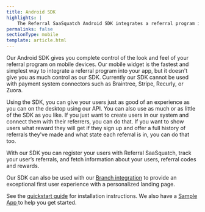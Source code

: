 ```yaml
---
title: Android SDK
highlights: |
    The Referral SaaSquatch Android SDK integrates a referral program into your Android app.
permalinks: false
sectionType: mobile
template: article.html
---
```


Our Android SDK gives you complete control of the look and feel of your referral program on mobile devices. Our mobile widget is the fastest and simplest way to integrate a referral program into your app, but it doesn't give you as much control as our SDK. Currently our SDK cannot be used with payment system connectors such as Braintree, Stripe, Recurly, or Zuora.

Using the SDK, you can give your users just as good of an experience as you can on the desktop using our API. You can also use as much or as little of the SDK as you like. If you just want to create users in our system and connect them with their referrers, you can do that. If you want to show users what reward they will get if they sign up and offer a full history of referrals they've made and what state each referral is in, you can do that too.

With our SDK you can register your users with Referral SaaSquatch, track your user’s referrals, and fetch information about your users, referral codes and rewards.

Our SDK can also be used with our [Branch integration](../branch-metrics) to provide an exceptional first user experience with a personalized landing page.

See the [quickstart guide](quickstart) for installation instructions. We also have a <a href="https://github.com/saasquatch/mobile-sdk-android-sample" title="Sample App">Sample App <i class="fa fa-github" aria-hidden="true"></i></a> to help you get started.
